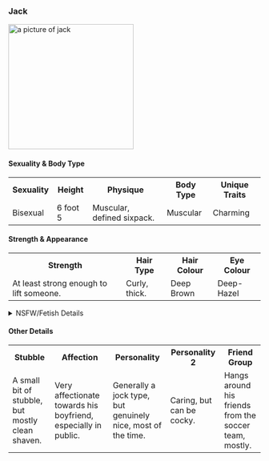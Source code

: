 ### Jack
<img src="https://i.imgur.com/SXj4IeS.png" alt="a picture of jack" height="250">

#### Sexuality & Body Type

<table class="tg">
  <tr>
    <th class="tg-0pky">Sexuality<br></th>
    <th class="tg-0pky">Height</th>
    <th class="tg-0pky">Physique</th>
    <th class="tg-0pky">Body Type</th>
    <th class="tg-0pky">Unique Traits</th>
  </tr>
  <tr>
    <td class="tg-0pky">Bisexual</td>
    <td class="tg-0pky">6 foot 5</td>
    <td class="tg-0pky">Muscular, defined sixpack.<br></td>
    <td class="tg-0pky">Muscular</td>
    <td class="tg-0pky">Charming</td>
  </tr>
</table>

#### Strength & Appearance

<table class="tg">
  <tr>
    <th class="tg-0pky">Strength<br></th>
    <th class="tg-0pky">Hair Type</th>
    <th class="tg-0pky">Hair Colour</th>
    <th class="tg-0pky">Eye Colour</th>
  </tr>
  <tr>
    <td class="tg-0pky">At least strong enough to lift someone.</td>
    <td class="tg-0pky">Curly, thick.</td>
    <td class="tg-0pky">Deep Brown<br></td>
    <td class="tg-0pky">Deep-Hazel</td>
  </tr>
</table>

<details>
  <summary>
    NSFW/Fetish Details
    </summary>
  Has a muscular ass, lightly trimmed and barely noticeable hair on the asscheeks, immense hair in the asscrack, usually swampy, as he can't be bothered to trim it. Never holds back his gas, and is generally a gassy person. Farts every time he cums. Moderately easily aroused.
</details>

#### Other Details

<table class="tg">
  <tr>
    <th class="tg-0pky">Stubble<br></th>
    <th class="tg-0pky">Affection<br></th>
    <th class="tg-0pky">Personality<br></th>
    <th class="tg-0pky">Personality 2<br></th>
    <th class="tg-0pky">Friend Group<br></th>
  </tr>
  <tr>
    <td class="tg-0pky">A small bit of stubble, but mostly clean shaven.</td>
    <td class="tg-0pky">Very affectionate towards his boyfriend, especially in public.</td>
    <td class="tg-0pky">Generally a jock type, but genuinely nice, most of the time.</td>
    <td class="tg-0pky">Caring, but can be cocky.</td>
    <td class="tg-0pky">Hangs around his friends from the soccer team, mostly.</td>
  </tr>
</table>
